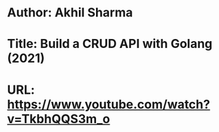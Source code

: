 # Author: Akhil Sharma
# Title: Build a CRUD API with Golang (2021)
# URL: https://www.youtube.com/watch?v=TkbhQQS3m_o
